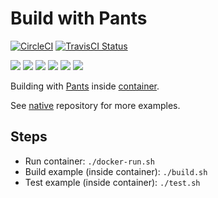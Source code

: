 # Build with Pants

[![CircleCI](https://circleci.com/gh/Praqma/native-example-pants.png?style=shield&circle-token=df3dc5f6efbc2a267f7805f05a5e91d2878be9fd)](https://circleci.com/gh/Praqma/native-example-pants)
[![TravisCI Status](https://travis-ci.org/Praqma/native-example-pants.svg?branch=master)](https://travis-ci.org/Praqma/native-example-pants)

![](https://img.shields.io/github/stars/praqma/native-example-pants.svg)
![](https://img.shields.io/github/forks/praqma/native-example-pants.svg)
![](https://img.shields.io/github/watchers/praqma/native-example-pants.svg)
![](https://img.shields.io/github/tag/praqma/native-example-pants.svg)
![](https://img.shields.io/github/release/praqma/native-example-pants.svg)
![](https://img.shields.io/github/issues/praqma/native-example-pants.svg)

Building with [Pants](https://www.pantsbuild.org/) inside [container](https://hub.docker.com/r/praqma/native-pants/).

See [native](https://github.com/Praqma/native) repository for more examples.

## Steps

* Run container: `./docker-run.sh`
* Build example (inside container): `./build.sh`
* Test example (inside container): `./test.sh`

